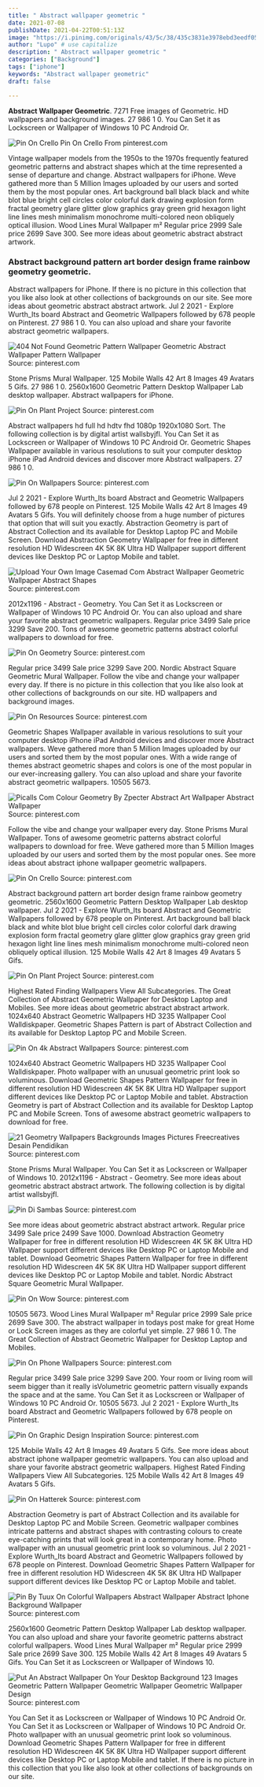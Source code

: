```yaml
---
title: " Abstract wallpaper geometric "
date: 2021-07-08
publishDate: 2021-04-22T00:51:13Z
image: "https://i.pinimg.com/originals/43/5c/38/435c3831e3978ebd3eedf05c006dc4cf.jpg"
author: "Lupo" # use capitalize
description: " Abstract wallpaper geometric "
categories: ["Background"]
tags: ["iphone"]
keywords: "Abstract wallpaper geometric"
draft: false

---
```



**Abstract Wallpaper Geometric**. 7271 Free images of Geometric. HD wallpapers and background images. 27 986 1 0. You Can Set it as Lockscreen or Wallpaper of Windows 10 PC Android Or.

![Pin On Crello](https://i.pinimg.com/originals/42/f6/d3/42f6d34c95b49b788b40e991397d4b31.png "Pin On Crello")
Pin On Crello From pinterest.com


Vintage wallpaper models from the 1950s to the 1970s frequently featured geometric patterns and abstract shapes which at the time represented a sense of departure and change. Abstract wallpapers for iPhone. Weve gathered more than 5 Million Images uploaded by our users and sorted them by the most popular ones. Art background ball black black and white blot blue bright cell circles color colorful dark drawing explosion form fractal geometry glare glitter glow graphics gray green grid hexagon light line lines mesh minimalism monochrome multi-colored neon obliquely optical illusion. Wood Lines Mural Wallpaper m² Regular price 2999 Sale price 2699 Save 300. See more ideas about geometric abstract abstract artwork.

### Abstract background pattern art border design frame rainbow geometry geometric.

Abstract wallpapers for iPhone. If there is no picture in this collection that you like also look at other collections of backgrounds on our site. See more ideas about geometric abstract abstract artwork. Jul 2 2021 - Explore Wurth_Its board Abstract and Geometric Wallpapers followed by 678 people on Pinterest. 27 986 1 0. You can also upload and share your favorite abstract geometric wallpapers.


![404 Not Found Geometric Pattern Wallpaper Geometric Abstract Wallpaper Pattern Wallpaper](https://i.pinimg.com/originals/c2/b5/f9/c2b5f956d308044a70e6822c59a0e961.jpg "404 Not Found Geometric Pattern Wallpaper Geometric Abstract Wallpaper Pattern Wallpaper")
Source: pinterest.com

Stone Prisms Mural Wallpaper. 125 Mobile Walls 42 Art 8 Images 49 Avatars 5 Gifs. 27 986 1 0. 2560x1600 Geometric Pattern Desktop Wallpaper Lab desktop wallpaper. Abstract wallpapers for iPhone.

![Pin On Plant Project](https://i.pinimg.com/originals/35/fb/c5/35fbc561bb0d70dab2b6f3bc3c8736e3.jpg "Pin On Plant Project")
Source: pinterest.com

Abstract wallpapers hd full hd hdtv fhd 1080p 1920x1080 Sort. The following collection is by digital artist wallsbyjfl. You Can Set it as Lockscreen or Wallpaper of Windows 10 PC Android Or. Geometric Shapes Wallpaper available in various resolutions to suit your computer desktop iPhone iPad Android devices and discover more Abstract wallpapers. 27 986 1 0.

![Pin On Wallpapers](https://i.pinimg.com/originals/2f/32/a6/2f32a6ff953e253f10cbafdda87c31cd.jpg "Pin On Wallpapers")
Source: pinterest.com

Jul 2 2021 - Explore Wurth_Its board Abstract and Geometric Wallpapers followed by 678 people on Pinterest. 125 Mobile Walls 42 Art 8 Images 49 Avatars 5 Gifs. You will definitely choose from a huge number of pictures that option that will suit you exactly. Abstraction Geometry is part of Abstract Collection and its available for Desktop Laptop PC and Mobile Screen. Download Abstraction Geometry Wallpaper for free in different resolution HD Widescreen 4K 5K 8K Ultra HD Wallpaper support different devices like Desktop PC or Laptop Mobile and tablet.

![Upload Your Own Image Casemad Com Abstract Wallpaper Geometric Wallpaper Abstract Shapes](https://i.pinimg.com/originals/b3/be/df/b3bedfcdd1bd196b86dc0f2be38393d6.jpg "Upload Your Own Image Casemad Com Abstract Wallpaper Geometric Wallpaper Abstract Shapes")
Source: pinterest.com

2012x1196 - Abstract - Geometry. You Can Set it as Lockscreen or Wallpaper of Windows 10 PC Android Or. You can also upload and share your favorite abstract geometric wallpapers. Regular price 3499 Sale price 3299 Save 200. Tons of awesome geometric patterns abstract colorful wallpapers to download for free.

![Pin On Geometry](https://i.pinimg.com/originals/a9/68/0e/a9680e517bd3c6b8de6b231e383fd05f.jpg "Pin On Geometry")
Source: pinterest.com

Regular price 3499 Sale price 3299 Save 200. Nordic Abstract Square Geometric Mural Wallpaper. Follow the vibe and change your wallpaper every day. If there is no picture in this collection that you like also look at other collections of backgrounds on our site. HD wallpapers and background images.

![Pin On Resources](https://i.pinimg.com/originals/39/63/54/396354201e115f0cdcafe98df16b3dc8.jpg "Pin On Resources")
Source: pinterest.com

Geometric Shapes Wallpaper available in various resolutions to suit your computer desktop iPhone iPad Android devices and discover more Abstract wallpapers. Weve gathered more than 5 Million Images uploaded by our users and sorted them by the most popular ones. With a wide range of themes abstract geometric shapes and colors is one of the most popular in our ever-increasing gallery. You can also upload and share your favorite abstract geometric wallpapers. 10505 5673.

![Picalls Com Colour Geometry By Zpecter Abstract Art Wallpaper Abstract Wallpaper](https://i.pinimg.com/originals/2e/26/73/2e2673e9d325b328f008da78d25ea710.jpg "Picalls Com Colour Geometry By Zpecter Abstract Art Wallpaper Abstract Wallpaper")
Source: pinterest.com

Follow the vibe and change your wallpaper every day. Stone Prisms Mural Wallpaper. Tons of awesome geometric patterns abstract colorful wallpapers to download for free. Weve gathered more than 5 Million Images uploaded by our users and sorted them by the most popular ones. See more ideas about abstract iphone wallpaper geometric wallpapers.

![Pin On Crello](https://i.pinimg.com/originals/42/f6/d3/42f6d34c95b49b788b40e991397d4b31.png "Pin On Crello")
Source: pinterest.com

Abstract background pattern art border design frame rainbow geometry geometric. 2560x1600 Geometric Pattern Desktop Wallpaper Lab desktop wallpaper. Jul 2 2021 - Explore Wurth_Its board Abstract and Geometric Wallpapers followed by 678 people on Pinterest. Art background ball black black and white blot blue bright cell circles color colorful dark drawing explosion form fractal geometry glare glitter glow graphics gray green grid hexagon light line lines mesh minimalism monochrome multi-colored neon obliquely optical illusion. 125 Mobile Walls 42 Art 8 Images 49 Avatars 5 Gifs.

![Pin On Plant Project](https://i.pinimg.com/originals/89/2c/e7/892ce71c1c9d8fc3ff802049ac854f40.jpg "Pin On Plant Project")
Source: pinterest.com

Highest Rated Finding Wallpapers View All Subcategories. The Great Collection of Abstract Geometric Wallpaper for Desktop Laptop and Mobiles. See more ideas about geometric abstract abstract artwork. 1024x640 Abstract Geometric Wallpapers HD 3235 Wallpaper Cool Walldiskpaper. Geometric Shapes Pattern is part of Abstract Collection and its available for Desktop Laptop PC and Mobile Screen.

![Pin On 4k Abstract Wallpapers](https://i.pinimg.com/originals/98/c3/b1/98c3b185a0899a853c33eadadabf78b6.jpg "Pin On 4k Abstract Wallpapers")
Source: pinterest.com

1024x640 Abstract Geometric Wallpapers HD 3235 Wallpaper Cool Walldiskpaper. Photo wallpaper with an unusual geometric print look so voluminous. Download Geometric Shapes Pattern Wallpaper for free in different resolution HD Widescreen 4K 5K 8K Ultra HD Wallpaper support different devices like Desktop PC or Laptop Mobile and tablet. Abstraction Geometry is part of Abstract Collection and its available for Desktop Laptop PC and Mobile Screen. Tons of awesome abstract geometric wallpapers to download for free.

![21 Geometry Wallpapers Backgrounds Images Pictures Freecreatives Desain Pendidikan](https://i.pinimg.com/originals/e6/c5/29/e6c52983e440d7f8293d789e2d41ca3c.jpg "21 Geometry Wallpapers Backgrounds Images Pictures Freecreatives Desain Pendidikan")
Source: pinterest.com

Stone Prisms Mural Wallpaper. You Can Set it as Lockscreen or Wallpaper of Windows 10. 2012x1196 - Abstract - Geometry. See more ideas about geometric abstract abstract artwork. The following collection is by digital artist wallsbyjfl.

![Pin Di Sambas](https://i.pinimg.com/originals/e1/b3/54/e1b3541abc96adbcee217efc1f8b6377.jpg "Pin Di Sambas")
Source: pinterest.com

See more ideas about geometric abstract abstract artwork. Regular price 3499 Sale price 2499 Save 1000. Download Abstraction Geometry Wallpaper for free in different resolution HD Widescreen 4K 5K 8K Ultra HD Wallpaper support different devices like Desktop PC or Laptop Mobile and tablet. Download Geometric Shapes Pattern Wallpaper for free in different resolution HD Widescreen 4K 5K 8K Ultra HD Wallpaper support different devices like Desktop PC or Laptop Mobile and tablet. Nordic Abstract Square Geometric Mural Wallpaper.

![Pin On Wow](https://i.pinimg.com/originals/7d/ee/82/7dee8241ef78195450be087a49d09f46.jpg "Pin On Wow")
Source: pinterest.com

10505 5673. Wood Lines Mural Wallpaper m² Regular price 2999 Sale price 2699 Save 300. The abstract wallpaper in todays post make for great Home or Lock Screen images as they are colorful yet simple. 27 986 1 0. The Great Collection of Abstract Geometric Wallpaper for Desktop Laptop and Mobiles.

![Pin On Phone Wallpapers](https://i.pinimg.com/originals/e6/20/ca/e620cae96ac7ce1fe07db8c3214c90fa.jpg "Pin On Phone Wallpapers")
Source: pinterest.com

Regular price 3499 Sale price 3299 Save 200. Your room or living room will seem bigger than it really isVolumetric geometric pattern visually expands the space and at the same. You Can Set it as Lockscreen or Wallpaper of Windows 10 PC Android Or. 10505 5673. Jul 2 2021 - Explore Wurth_Its board Abstract and Geometric Wallpapers followed by 678 people on Pinterest.

![Pin On Graphic Design Inspiration](https://i.pinimg.com/736x/49/b2/0f/49b20f62d68839a277f5fad71fba2987.jpg "Pin On Graphic Design Inspiration")
Source: pinterest.com

125 Mobile Walls 42 Art 8 Images 49 Avatars 5 Gifs. See more ideas about abstract iphone wallpaper geometric wallpapers. You can also upload and share your favorite abstract geometric wallpapers. Highest Rated Finding Wallpapers View All Subcategories. 125 Mobile Walls 42 Art 8 Images 49 Avatars 5 Gifs.

![Pin On Hatterek](https://i.pinimg.com/originals/3b/fc/e2/3bfce2bec9954a0d1d6cc575775785ea.jpg "Pin On Hatterek")
Source: pinterest.com

Abstraction Geometry is part of Abstract Collection and its available for Desktop Laptop PC and Mobile Screen. Geometric wallpaper combines intricate patterns and abstract shapes with contrasting colours to create eye-catching prints that will look great in a contemporary home. Photo wallpaper with an unusual geometric print look so voluminous. Jul 2 2021 - Explore Wurth_Its board Abstract and Geometric Wallpapers followed by 678 people on Pinterest. Download Geometric Shapes Pattern Wallpaper for free in different resolution HD Widescreen 4K 5K 8K Ultra HD Wallpaper support different devices like Desktop PC or Laptop Mobile and tablet.

![Pin By Tuux On Colorful Wallpapers Abstract Wallpaper Abstract Iphone Background Wallpaper](https://i.pinimg.com/originals/a5/a1/0c/a5a10c6cb9889dcd53dc1b8eae38d527.jpg "Pin By Tuux On Colorful Wallpapers Abstract Wallpaper Abstract Iphone Background Wallpaper")
Source: pinterest.com

2560x1600 Geometric Pattern Desktop Wallpaper Lab desktop wallpaper. You can also upload and share your favorite geometric patterns abstract colorful wallpapers. Wood Lines Mural Wallpaper m² Regular price 2999 Sale price 2699 Save 300. 125 Mobile Walls 42 Art 8 Images 49 Avatars 5 Gifs. You Can Set it as Lockscreen or Wallpaper of Windows 10.

![Put An Abstract Wallpaper On Your Desktop Background 123 Images Geometric Pattern Wallpaper Geometric Wallpaper Geometric Wallpaper Design](https://i.pinimg.com/originals/43/5c/38/435c3831e3978ebd3eedf05c006dc4cf.jpg "Put An Abstract Wallpaper On Your Desktop Background 123 Images Geometric Pattern Wallpaper Geometric Wallpaper Geometric Wallpaper Design")
Source: pinterest.com

You Can Set it as Lockscreen or Wallpaper of Windows 10 PC Android Or. You Can Set it as Lockscreen or Wallpaper of Windows 10 PC Android Or. Photo wallpaper with an unusual geometric print look so voluminous. Download Geometric Shapes Pattern Wallpaper for free in different resolution HD Widescreen 4K 5K 8K Ultra HD Wallpaper support different devices like Desktop PC or Laptop Mobile and tablet. If there is no picture in this collection that you like also look at other collections of backgrounds on our site.

